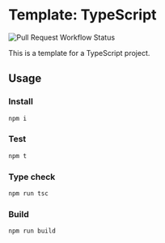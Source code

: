 # Template: TypeScript

![Pull Request Workflow Status](https://github.com/mikelittman/template-ts/actions/workflows/pull-request.yml/badge.svg)


This is a template for a TypeScript project.

## Usage

### Install

```sh
npm i
```

### Test

```sh
npm t
```

### Type check

```sh
npm run tsc
```

### Build

```sh
npm run build
```